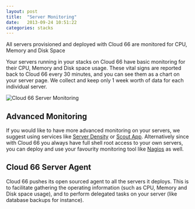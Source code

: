 ```yaml
---
layout: post
title:  "Server Monitoring"
date:   2013-09-24 10:51:22
categories: stacks
---
```


<p class="lead">
    All servers provisioned and deployed with Cloud 66 are monitored for CPU, Memory and Disk Space
</p>

Your servers running in your stacks on Cloud 66 have basic monitoring for their CPU, Memory and Disk space usage. These vital signs are reported back to Cloud 66 every 30 minutes, and you can see them as a chart on your server page. We collect and keep only 1 week worth of data for each individual server.

![Cloud 66 Server Monitoring](http://cdn.cloud66.com.s3.amazonaws.com/images/help/vital_signs.png)

## Advanced Monitoring
If you would like to have more advanced monitoring on your servers, we suggest using services like [Server Density](http://serverdensity.com/) or [Scout App](https://scoutapp.com/). Alternatively since with Cloud 66 you always have full shell root access to your own servers, you can deploy and use your favourity monitoring tool like [Nagios](http://www.nagios.org/) as well.

## Cloud 66 Server Agent
Cloud 66 pushes its open sourced agent to all the servers it deploys. This is to facilitate gathering the operating information (such as CPU, Memory and Disk space usage), and to perform delegated tasks on your server (like database backups for instance).


